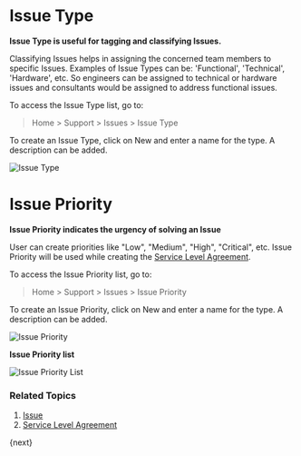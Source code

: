 <!-- add-breadcrumbs -->
# Issue Type

**Issue Type is useful for tagging and classifying Issues.**

Classifying Issues helps in assigning the concerned team members to specific Issues. Examples of Issue Types can be: 'Functional', 'Technical', 'Hardware', etc. So engineers can be assigned to technical or hardware issues and consultants would be assigned to address functional issues.

To access the Issue Type list, go to:
> Home > Support > Issues > Issue Type

To create an Issue Type, click on New and enter a name for the type. A description can be added.

![Issue Type](/docs/v13/assets/img/support/issue-type.png)

# Issue Priority

**Issue Priority indicates the urgency of solving an Issue**

User can create priorities like "Low", "Medium", "High", "Critical", etc. Issue Priority will be used while creating the [Service Level Agreement](/docs/v13/user/manual/en/support/service-level-agreement).

To access the Issue Priority list, go to:
> Home > Support > Issues > Issue Priority

To create an Issue Priority, click on New and enter a name for the type. A description can be added.

![Issue Priority](/docs/v13/assets/img/support/issue-priority.png)

**Issue Priority list**

![Issue Priority List](/docs/v13/assets/img/support/issue-priority-list.png)

### Related Topics
1. [Issue](/docs/v13/user/manual/en/support/issue)
1. [Service Level Agreement](/docs/v13/user/manual/en/support/service-level-agreement)


{next}